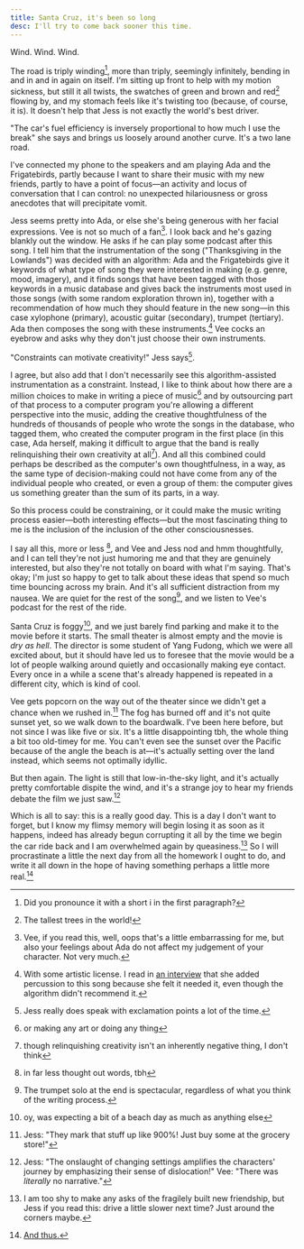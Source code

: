 ```yaml
---
title: Santa Cruz, it's been so long
desc: I'll try to come back sooner this time.
---
```

Wind. Wind. Wind.

The road is triply winding[^1], more than triply, seemingly infinitely, bending in and in and in again on itself. I'm sitting up front to help with my motion sickness, but still it all twists, the swatches of green and brown and red[^2] flowing by, and my stomach feels like it's twisting too (because, of course, it is). It doesn't help that Jess is not exactly the world's best driver.

"The car's fuel efficiency is inversely proportional to how much I use the break" she says and brings us  loosely around another curve. It's a two lane road.

I've connected my phone to the speakers and am playing Ada and the Frigatebirds, partly because I want to share their music with my new friends, partly to have a point of focus—an activity and locus of conversation that I can control: no unexpected hilariousness or gross anecdotes that will precipitate vomit.

Jess seems pretty into Ada, or else she's being generous with her facial expressions. Vee is not so much of a fan[^3]. I look back and he's gazing blankly out the window. He asks if he can play some podcast after this song. I tell him that the instrumentation of the song ("Thanksgiving in the Lowlands") was decided with an algorithm: Ada and the Frigatebirds give it keywords of what type of song they were interested in making (e.g. genre, mood, imagery), and it finds songs that have been tagged with those keywords in a music database and gives back the instruments most used in those songs (with some random exploration thrown in), together with a recommendation of how much they should feature in the new song—in this case xylophone (primary), acoustic guitar (secondary), trumpet (tertiary). Ada then composes the song with these instruments.[^4] Vee cocks an eyebrow and asks why they don't just choose their own instruments.

"Constraints can motivate creativity!" Jess says[^5].

I agree, but also add that I don't necessarily see this algorithm-assisted instrumentation as a constraint. Instead, I like to think about how there are a million choices to make in writing a piece of music[^6] and by outsourcing part of that process to a computer program you're allowing a different perspective into the music, adding the creative thoughtfulness of the hundreds of thousands of people who wrote the songs in the database, who tagged them, who created the computer program in the first place (in this case, Ada herself, making it difficult to argue that the band is really relinquishing their own creativity at all[^7]). And all this combined could perhaps be described as the computer's own thoughtfulness, in a way, as the same type of decision-making could not have come from any of the individual people who created, or even a group of them: the computer gives us something greater than the sum of its parts, in a way.

So this process could be constraining, or it could make the music writing process easier—both interesting effects—but the most fascinating thing to me is the inclusion of the inclusion of the other consciousnesses.

I say all this, more or less [^8], and Vee and Jess nod and hmm thoughtfully, and I can tell they're not just humoring me and that they are genuinely interested, but also they're not totally on board with what I'm saying. That's okay; I'm just so happy to get to talk about these ideas that spend so much time bouncing across my brain. And it's all sufficient distraction from my nausea. We are quiet for the rest of the song[^9], and we listen to Vee's podcast for the rest of the ride.

Santa Cruz is foggy[^10], and we just barely find parking and make it to the movie before it starts. The small theater is almost empty and the movie is *dry as hell*. The director is some student of Yang Fudong, which we were all excited about, but it should have led us to foresee that the movie would be a lot of people walking around quietly and occasionally making eye contact. Every once in a while a scene that's already happened is repeated in a different city, which is kind of cool.

Vee gets popcorn on the way out of the theater since we didn't get a chance when we rushed in.[^11] The fog has burned off and it's not quite sunset yet, so we walk down to the boardwalk. I've been here before, but not since I was like five or six. It's a little disappointing tbh, the whole thing a bit too old-timey for me. You can't even see the sunset over the Pacific because of the angle the beach is at—it's actually setting over the land instead, which seems not optimally idyllic.

But then again. The light is still that low-in-the-sky light, and it's actually pretty comfortable dispite the wind, and it's a strange joy to hear my friends debate the film we just saw.[^12]

Which is all to say: this is a really good day. This is a day I don't want to forget, but I know my flimsy memory will begin losing it as soon as it happens, indeed has already begun corrupting it all by the time we begin the car ride back and I am overwhelmed again by queasiness.[^13] So I will procrastinate a little the next day from all the homework I ought to do, and write it all down in the hope of having something perhaps a little more real.[^14]

[^1]: Did you pronounce it with a short i in the first paragraph?
[^2]: The tallest trees in the world!
[^3]: Vee, if you read this, well, oops that's a little embarrassing for me, but also your feelings about Ada do not affect my judgement of your character. Not very much.
[^4]: With some artistic license. I read in [an interview](LINK) that she added percussion to this song because she felt it needed it, even though the algorithm didn't recommend it.
[^5]: Jess really does speak with exclamation points a lot of the time.
[^6]: or making any art or doing any thing
[^7]: though relinquishing creativity isn't an inherently negative thing, I don't think
[^8]: in far less thought out words, tbh
[^9]: The trumpet solo at the end is spectacular, regardless of what you think of the writing process.
[^10]: oy, was expecting a bit of a beach day as much as anything else
[^11]: Jess: "They mark that stuff up like 900%! Just buy some at the grocery store!"
[^12]: Jess: "The onslaught of changing settings amplifies the characters' journey by emphasizing their sense of dislocation!" Vee: "There was *literally* no narrative."
[^13]: I am too shy to make any asks of the fragilely built new friendship, but Jess if you read this: drive a little slower next time? Just around the corners maybe.
[^14]: [And thus.](#)

